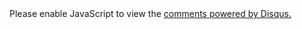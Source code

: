 <div id="disqus_thread"></div>
<script>

	/**
	 *  RECOMMENDED CONFIGURATION VARIABLES: EDIT AND UNCOMMENT THE SECTION BELOW TO INSERT DYNAMIC VALUES FROM YOUR PLATFORM OR CMS.
	 *  LEARN WHY DEFINING THESE VARIABLES IS IMPORTANT: https://disqus.com/admin/universalcode/#configuration-variables*/

	var disqus_config = function () {
		this.page.url = "http://blog.spameri.cz{{ page.url }}";  // Replace PAGE_URL with your page's canonical URL variable
		this.page.identifier = "{{ page.id }}"; // Replace PAGE_IDENTIFIER with your page's unique identifier variable
	};

	(function() { // DON'T EDIT BELOW THIS LINE
		var d = document, s = d.createElement('script');
		s.src = 'https://blog-spameri-cz.disqus.com/embed.js';
		s.setAttribute('data-timestamp', +new Date());
		(d.head || d.body).appendChild(s);
	})();
</script>
<noscript>Please enable JavaScript to view the <a href="https://disqus.com/?ref_noscript">comments powered by Disqus.</a></noscript>
